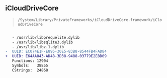 ## iCloudDriveCore

> `/System/Library/PrivateFrameworks/iCloudDriveCore.framework/iCloudDriveCore`

```diff

   - /usr/lib/libprequelite.dylib
   - /usr/lib/libsqlite3.dylib
   - /usr/lib/libz.1.dylib
-  UUID: EC074E1F-E895-30E5-83B8-8544FB4FAD84
+  UUID: E64AA843-AD48-3D38-9488-03779E2E8D09
   Functions: 12904
   Symbols:   38855
   CStrings:  24868

```
